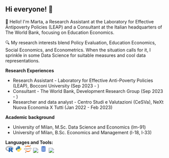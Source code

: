 ## Hi everyone! 👋
👋 Hello! I'm Marta, a Research Assistant at the Laboratory for Effective Antipoverty Policies (LEAP) and a Consultant at the Italian headquarters of The World Bank, focusing on Education Economics.

🔍 My research interests blend Policy Evaluation, Education Economics, Social Economics, and Econometrics. When the situation calls for it, I sprinkle in some Data Science for suitable measures and cool data representations.

**Research Experiences**
* Research Assistant - Laboratory for Effective Anti-Poverty Policies (LEAP), Bocconi University (Sep 2023 - )
* Consultant - The World Bank, Development Research Group (Sep 2023 - )
* Researcher and data analyst - Centro Studi e Valutazioni (CeSVa), NeXt Nuova Economia X Tutti (Jan 2022 - Feb 2023)

**Academic background**
* University of Milan, M.Sc. Data Science and Economics (lm-91)
* University of Milan, B.Sc. Economics and Management (l-18, l-33)

**Languages and Tools:**  
<code><img height="25" src="https://raw.githubusercontent.com/github/explore/80688e429a7d4ef2fca1e82350fe8e3517d3494d/topics/r/r.png"></code>
<code><img height="25" src="https://raw.githubusercontent.com/github/explore/80688e429a7d4ef2fca1e82350fe8e3517d3494d/topics/python/python.png"></code>
<code><img height= "25" src="https://raw.githubusercontent.com/devicons/devicon/master/icons/jupyter/jupyter-original-wordmark.svg" alt="Jupyter"></code>
<code><img height="20" src="https://www.stata.com/includes/images/stata-logo-blue.svg"></code>
<code><img height="25" src="https://raw.githubusercontent.com/github/explore/80688e429a7d4ef2fca1e82350fe8e3517d3494d/topics/sql/sql.png"></code>
<code><img height="25" src="https://cdn.cdnlogo.com/logos/l/28/latex.svg"></code>






